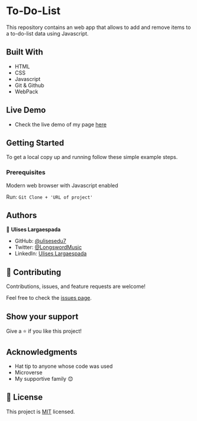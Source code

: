 # To-Do-List

This repository contains an web app that allows to add and remove items to a to-do-list data using Javascript.

## Built With

- HTML
- CSS
- Javascript
- Git & Github
- WebPack

## Live Demo
- Check the live demo of my page [here]()

## Getting Started

To get a local copy up and running follow these simple example steps.

### Prerequisites

Modern web browser with Javascript enabled

Run: `Git Clone + 'URL of project'`

## Authors

👤 **Ulises Largaespada**

- GitHub: [@ulisesedu7](https://github.com/ulisesedu7)
- Twitter: [@LongswordMusic](https://twitter.com/LongswordMusic)
- LinkedIn: [Ulises Largaespada](https://www.linkedin.com/in/ulises-largaespada-45570b1a4/)

## 🤝 Contributing

Contributions, issues, and feature requests are welcome!

Feel free to check the [issues page](../../issues/).

## Show your support

Give a ⭐️ if you like this project!

## Acknowledgments

- Hat tip to anyone whose code was used
- Microverse
- My supportive family 😊

## 📝 License

This project is [MIT](./MIT.md) licensed.
